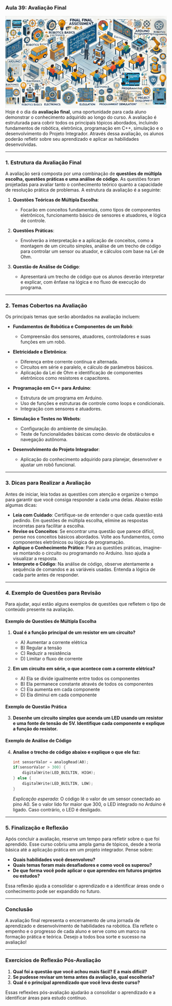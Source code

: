 ### Aula 39: Avaliação Final
![](./assets/39.jpeg)
Hoje é o dia da **avaliação final**, uma oportunidade para cada aluno demonstrar o conhecimento adquirido ao longo do curso. A avaliação é estruturada para cobrir todos os principais tópicos abordados, incluindo fundamentos de robótica, eletrônica, programação em C++, simulação e o desenvolvimento do Projeto Integrador. Através dessa avaliação, os alunos poderão refletir sobre seu aprendizado e aplicar as habilidades desenvolvidas.

---

### 1. Estrutura da Avaliação Final

A avaliação será composta por uma combinação de **questões de múltipla escolha, questões práticas e uma análise de código**. As questões foram projetadas para avaliar tanto o conhecimento teórico quanto a capacidade de resolução prática de problemas. A estrutura da avaliação é a seguinte:

1. **Questões Teóricas de Múltipla Escolha**:
   - Focarão em conceitos fundamentais, como tipos de componentes eletrônicos, funcionamento básico de sensores e atuadores, e lógica de controle.

2. **Questões Práticas**:
   - Envolverão a interpretação e a aplicação de conceitos, como a montagem de um circuito simples, análise de um trecho de código para controlar um sensor ou atuador, e cálculos com base na Lei de Ohm.

3. **Questão de Análise de Código**:
   - Apresentará um trecho de código que os alunos deverão interpretar e explicar, com ênfase na lógica e no fluxo de execução do programa.

---

### 2. Temas Cobertos na Avaliação

Os principais temas que serão abordados na avaliação incluem:

- **Fundamentos de Robótica e Componentes de um Robô**:
  - Compreensão dos sensores, atuadores, controladores e suas funções em um robô.

- **Eletricidade e Eletrônica**:
  - Diferença entre corrente contínua e alternada.
  - Circuitos em série e paralelo, e cálculo de parâmetros básicos.
  - Aplicação da Lei de Ohm e identificação de componentes eletrônicos como resistores e capacitores.

- **Programação em C++ para Arduino**:
  - Estrutura de um programa em Arduino.
  - Uso de funções e estruturas de controle como loops e condicionais.
  - Integração com sensores e atuadores.

- **Simulação e Testes no Webots**:
  - Configuração do ambiente de simulação.
  - Teste de funcionalidades básicas como desvio de obstáculos e navegação autônoma.

- **Desenvolvimento do Projeto Integrador**:
  - Aplicação do conhecimento adquirido para planejar, desenvolver e ajustar um robô funcional.

---

### 3. Dicas para Realizar a Avaliação

Antes de iniciar, leia todas as questões com atenção e organize o tempo para garantir que você consiga responder a cada uma delas. Abaixo estão algumas dicas:

- **Leia com Cuidado**: Certifique-se de entender o que cada questão está pedindo. Em questões de múltipla escolha, elimine as respostas incorretas para facilitar a escolha.
- **Revise os Conceitos**: Se encontrar uma questão que parece difícil, pense nos conceitos básicos abordados. Volte aos fundamentos, como componentes eletrônicos ou lógica de programação.
- **Aplique o Conhecimento Prático**: Para as questões práticas, imagine-se montando o circuito ou programando no Arduino. Isso ajuda a visualizar a resposta.
- **Interprete o Código**: Na análise de código, observe atentamente a sequência de comandos e as variáveis usadas. Entenda a lógica de cada parte antes de responder.

---

### 4. Exemplo de Questões para Revisão

Para ajudar, aqui estão alguns exemplos de questões que refletem o tipo de conteúdo presente na avaliação.

#### Exemplo de Questões de Múltipla Escolha

1. **Qual é a função principal de um resistor em um circuito?**
   - A) Aumentar a corrente elétrica
   - B) Regular a tensão
   - C) Reduzir a resistência
   - D) Limitar o fluxo de corrente

2. **Em um circuito em série, o que acontece com a corrente elétrica?**
   - A) Ela se divide igualmente entre todos os componentes
   - B) Ela permanece constante através de todos os componentes
   - C) Ela aumenta em cada componente
   - D) Ela diminui em cada componente

#### Exemplo de Questão Prática

3. **Desenhe um circuito simples que acenda um LED usando um resistor e uma fonte de tensão de 5V. Identifique cada componente e explique a função do resistor.**

#### Exemplo de Análise de Código

4. **Analise o trecho de código abaixo e explique o que ele faz:**
   ```cpp
   int sensorValor = analogRead(A0);
   if(sensorValor > 300) {
       digitalWrite(LED_BUILTIN, HIGH);
   } else {
       digitalWrite(LED_BUILTIN, LOW);
   }
   ```
   *Explicação esperada:* O código lê o valor de um sensor conectado ao pino A0. Se o valor lido for maior que 300, o LED integrado no Arduino é ligado. Caso contrário, o LED é desligado.

---

### 5. Finalização e Reflexão

Após concluir a avaliação, reserve um tempo para refletir sobre o que foi aprendido. Esse curso cobriu uma ampla gama de tópicos, desde a teoria básica até a aplicação prática em um projeto integrador. Pense sobre:

- **Quais habilidades você desenvolveu?**
- **Quais temas foram mais desafiadores e como você os superou?**
- **De que forma você pode aplicar o que aprendeu em futuros projetos ou estudos?**

Essa reflexão ajuda a consolidar o aprendizado e a identificar áreas onde o conhecimento pode ser expandido no futuro.

---

### Conclusão

A avaliação final representa o encerramento de uma jornada de aprendizado e desenvolvimento de habilidades na robótica. Ela reflete o empenho e o progresso de cada aluno e serve como um marco na formação prática e teórica. Desejo a todos boa sorte e sucesso na avaliação!

--- 

### Exercícios de Reflexão Pós-Avaliação

1. **Qual foi a questão que você achou mais fácil? E a mais difícil?**
2. **Se pudesse revisar um tema antes da avaliação, qual escolheria?**
3. **Qual é o principal aprendizado que você leva deste curso?**

Essas reflexões pós-avaliação ajudarão a consolidar o aprendizado e a identificar áreas para estudo contínuo.